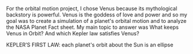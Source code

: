 For the orbital motion project, I chose Venus because its mythological backstory is powerful.
Venus is the goddess of love and power and so my goal was to create a simulation of a planet's
orbital motion and to analyze the NASA Planet Fact sheet. My main topic to answer was What
keeps Venus in Orbit? And which Kepler law satisfies Venus?

KEPLER’S FIRST LAW: each planet's orbit about the Sun is an ellipse

